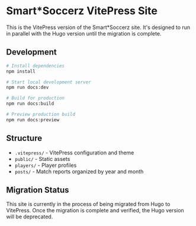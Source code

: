# Smart*Soccerz VitePress Site

This is the VitePress version of the Smart*Soccerz site. It's designed to run in parallel with the Hugo version until the migration is complete.

## Development

```bash
# Install dependencies
npm install

# Start local development server
npm run docs:dev

# Build for production
npm run docs:build

# Preview production build
npm run docs:preview
```

## Structure

- `.vitepress/` - VitePress configuration and theme
- `public/` - Static assets
- `players/` - Player profiles
- `posts/` - Match reports organized by year and month

## Migration Status

This site is currently in the process of being migrated from Hugo to VitePress. Once the migration is complete and verified, the Hugo version will be deprecated.
